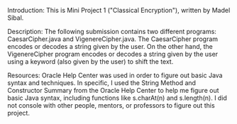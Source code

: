 Introduction:
This is Mini Project 1 ("Classical Encryption"), written by Madel Sibal.

Description:
The following submission contains two different programs: CaesarCipher.java
and VigenereCipher.java. The CaesarCipher program encodes or decodes a string 
given by the user. On the other hand, the VigenereCipher program encodes or
decodes a string given by the user using a keyword (also given by the user)
to shift the text.

Resources:
Oracle Help Center was used in order to figure out basic Java syntax and 
techniques. In specific, I used the String Method and Constructor
Summary from the Oracle Help Center to help me figure out basic
Java syntax, including functions like s.charAt(n) and s.length(n).
I did not console with other people, mentors, or professors to figure out
this project.
